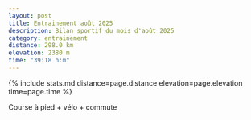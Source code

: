 ```yaml
---
layout: post
title: Entrainement août 2025
description: Bilan sportif du mois d'août 2025
category: entrainement
distance: 298.0 km
elevation: 2380 m
time: "39:18 h:m"
---
```


{%
  include stats.md
  distance=page.distance
  elevation=page.elevation
  time=page.time
%}

Course à pied + vélo + commute

<!--
vim:spell spelllang=fr
-->
